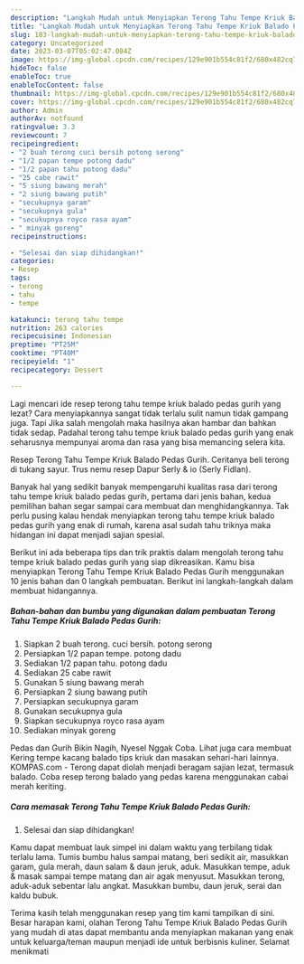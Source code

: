 ```yaml
---
description: "Langkah Mudah untuk Menyiapkan Terong Tahu Tempe Kriuk Balado Pedas Gurih, Menggugah Selera"
title: "Langkah Mudah untuk Menyiapkan Terong Tahu Tempe Kriuk Balado Pedas Gurih, Menggugah Selera"
slug: 183-langkah-mudah-untuk-menyiapkan-terong-tahu-tempe-kriuk-balado-pedas-gurih-menggugah-selera
category: Uncategorized
date: 2023-03-07T05:02:47.084Z
image: https://img-global.cpcdn.com/recipes/129e901b554c81f2/680x482cq70/terong-tahu-tempe-kriuk-balado-pedas-gurih-foto-resep-utama.jpg
hideToc: false
enableToc: true
enableTocContent: false
thumbnail: https://img-global.cpcdn.com/recipes/129e901b554c81f2/680x482cq70/terong-tahu-tempe-kriuk-balado-pedas-gurih-foto-resep-utama.jpg
cover: https://img-global.cpcdn.com/recipes/129e901b554c81f2/680x482cq70/terong-tahu-tempe-kriuk-balado-pedas-gurih-foto-resep-utama.jpg
author: Admin
authorAv: notfound
ratingvalue: 3.3
reviewcount: 7
recipeingredient:
- "2 buah terong cuci bersih potong serong"
- "1/2 papan tempe potong dadu"
- "1/2 papan tahu potong dadu"
- "25 cabe rawit"
- "5 siung bawang merah"
- "2 siung bawang putih"
- "secukupnya garam"
- "secukupnya gula"
- "secukupnya royco rasa ayam"
- " minyak goreng"
recipeinstructions:

- "Selesai dan siap dihidangkan!"
categories:
- Resep
tags:
- terong
- tahu
- tempe

katakunci: terong tahu tempe 
nutrition: 263 calories
recipecuisine: Indonesian
preptime: "PT25M"
cooktime: "PT40M"
recipeyield: "1"
recipecategory: Dessert

---
```



Lagi mencari ide resep terong tahu tempe kriuk balado pedas gurih yang lezat? Cara menyiapkannya sangat tidak terlalu sulit namun tidak gampang juga. Tapi Jika salah mengolah maka hasilnya akan hambar dan bahkan tidak sedap. Padahal terong tahu tempe kriuk balado pedas gurih yang enak seharusnya mempunyai aroma dan rasa yang bisa memancing selera kita.


Resep Terong Tahu Tempe Kriuk Balado Pedas Gurih. Ceritanya beli terong di tukang sayur. Trus nemu resep Dapur Serly &amp; io (Serly Fidlan).

Banyak hal yang sedikit banyak mempengaruhi kualitas rasa dari terong tahu tempe kriuk balado pedas gurih, pertama dari jenis bahan, kedua pemilihan bahan segar sampai cara membuat dan menghidangkannya. Tak perlu pusing kalau hendak menyiapkan terong tahu tempe kriuk balado pedas gurih yang enak di rumah, karena asal sudah tahu triknya maka hidangan ini dapat menjadi sajian spesial.


Berikut ini ada beberapa tips dan trik praktis dalam mengolah terong tahu tempe kriuk balado pedas gurih yang siap dikreasikan. Kamu bisa menyiapkan Terong Tahu Tempe Kriuk Balado Pedas Gurih menggunakan 10 jenis bahan dan 0 langkah pembuatan. Berikut ini langkah-langkah dalam membuat hidangannya.

<!--inarticleads1-->

##### Bahan-bahan dan bumbu yang digunakan dalam pembuatan Terong Tahu Tempe Kriuk Balado Pedas Gurih:

1. Siapkan 2 buah terong. cuci bersih. potong serong
1. Persiapkan 1/2 papan tempe. potong dadu
1. Sediakan 1/2 papan tahu. potong dadu
1. Sediakan 25 cabe rawit
1. Gunakan 5 siung bawang merah
1. Persiapkan 2 siung bawang putih
1. Persiapkan secukupnya garam
1. Gunakan secukupnya gula
1. Siapkan secukupnya royco rasa ayam
1. Sediakan  minyak goreng


Pedas dan Gurih Bikin Nagih, Nyesel Nggak Coba. Lihat juga cara membuat Kering tempe kacang balado tips kriuk dan masakan sehari-hari lainnya. KOMPAS.com - Terong dapat diolah menjadi beragam sajian lezat, termasuk balado. Coba resep terong balado yang pedas karena menggunakan cabai merah keriting. 

<!--inarticleads2-->

##### Cara memasak Terong Tahu Tempe Kriuk Balado Pedas Gurih:


1. Selesai dan siap dihidangkan!

Kamu dapat membuat lauk simpel ini dalam waktu yang terbilang tidak terlalu lama. Tumis bumbu halus sampai matang, beri sedikit air, masukkan garam, gula merah, daun salam &amp; daun jeruk, aduk. Masukkan tempe, aduk &amp; masak sampai tempe matang dan air agak menyusut. Masukkan terong, aduk-aduk sebentar lalu angkat. Masukkan bumbu, daun jeruk, serai dan kaldu bubuk. 

Terima kasih telah menggunakan resep yang tim kami tampilkan di sini. Besar harapan kami, olahan Terong Tahu Tempe Kriuk Balado Pedas Gurih yang mudah di atas dapat membantu anda menyiapkan makanan yang enak untuk keluarga/teman maupun menjadi ide untuk berbisnis kuliner. Selamat menikmati
